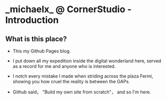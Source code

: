 <script language="javascript" type="text/javascript" src="/LanguageBar.js"></script>
<!-- # michaelx-corner -->
# \_michaelx\_ @ CornerStudio - Introduction

## What is this place?
- This my Github Pages blog.

- I put down all my expedition inside the digital wonderland here, served as a record for me and anyone who is interested.
- I notch every mistake I made when striding across the plaza Fermi, showing you how cruel the reality is between the GAPs.

- Github said， "Build my own site from scratch"， and so I'm here.
